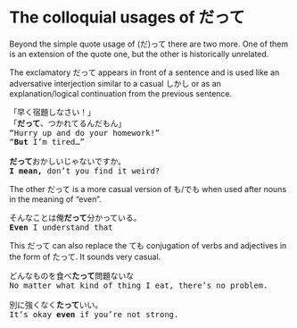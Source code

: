 # The colloquial usages of だって

Beyond the simple quote usage of (だ)って there are two more. One of them is an extension of the quote one, but the other is historically unrelated. 

The exclamatory だって appears in front of a sentence and is used like an adversative interjection similar to a casual しかし or as an explanation/logical continuation from the previous sentence.

<pre>
「早く宿題しなさい！」
「<b>だって</b>、つかれてるんだもん」
“Hurry up and do your homework!”
“<b>But</b> I’m tired…”

<b>だって</b>おかしいじゃないですか。
<b>I mean,</b> don’t you find it weird?
</pre>

The other だって is a more casual version of も/でも when used after nouns in the meaning of “even”. 

<pre>
そんなことは俺<b>だって</b>分かっている。
<b>Even</b> I understand that
</pre>

This だって can also replace the ても conjugation of verbs and adjectives in the form of たって. It sounds very casual.

<pre>
どんなものを食べ<b>たって</b>問題ないな
No matter what kind of thing I eat, there’s no problem.

別に強くなく<b>たって</b>いい。
It’s okay <b>even</b> if you’re not strong.
</pre>